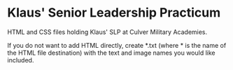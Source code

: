 # Klaus' Senior Leadership Practicum

HTML and CSS files holding Klaus' SLP at Culver Military Academies.

If you do not want to add HTML directly, create *.txt (where * is the name of the HTML file destination) with the text and image names you would like included.
